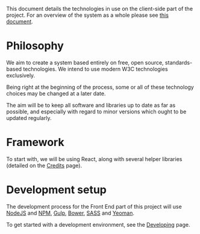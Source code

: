 This document details the technologies in use on the client-side part of the project. For an overview of the system as a whole please see [this document](../docs/SYSTEM.md).

# Philosophy

We aim to create a system based entirely on free, open source, standards-based technologies. We intend to use modern W3C technologies exclusively.

Being right at the beginning of the process, some or all of these technology choices may be changed at a later date.

The aim will be to keep all software and libraries up to date as far as possible, and especially with regard to minor versions which ought to be updated regularly.

# Framework

To start with, we will be using React, along with several helper libraries (detailed on the [Credits](../docs/CREDITS.md) page).

# Development setup

The development process for the Front End part of this project will use [NodeJS](http://nodejs.org/) and [NPM](https://www.npmjs.com/), [Gulp](http://gulpjs.com/), [Bower](http://bower.io/), [SASS](http://sass-lang.com/) and [Yeoman](http://yeoman.io/).

To get started with a development environment, see the [Developing](../docs/DEVELOPING.md) page.